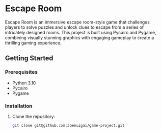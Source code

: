 # Escape Room

Escape Room is an immersive escape room-style game that challenges players to solve puzzles and unlock clues to 
escape from a series of intricately designed rooms. This project is built using Pycairo and Pygame, combining visually 
stunning graphics with engaging gameplay to create a thrilling gaming experience.



## Getting Started

### Prerequisites

- Python 3.10
- Pycairo
- Pygame

### Installation

1. Clone the repository:

   ```bash
   git clone git@github.com:Joemuigai/game-project.git
